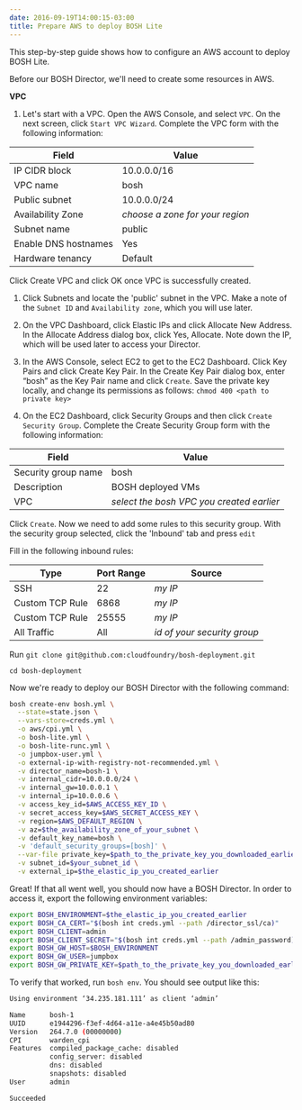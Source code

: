 ```yaml
---
date: 2016-09-19T14:00:15-03:00
title: Prepare AWS to deploy BOSH Lite
---
```


This step-by-step guide shows how to configure an AWS account to deploy BOSH Lite.

Before our BOSH Director, we'll need to create some resources in AWS.

**VPC**

1. Let's start with a VPC. Open the AWS Console, and select `VPC`. On the next screen, click `Start VPC Wizard`. Complete the VPC form with the following information:

| Field                | Value                           |
|----------------------|---------------------------------|
| IP CIDR block        | 10.0.0.0/16                     |
| VPC name             | bosh                            |
| Public subnet        | 10.0.0.0/24                     |
| Availability Zone    | *choose a zone for your region* |
| Subnet name          | public                          |
| Enable DNS hostnames | Yes                             |
| Hardware tenancy     | Default                         |

Click Create VPC and click OK once VPC is successfully created.

1. Click Subnets and locate the 'public' subnet in the VPC. Make a note of the `Subnet ID` and `Availability zone`, which you will use later.

1. On the VPC Dashboard, click Elastic IPs and click Allocate New Address.
In the Allocate Address dialog box, click Yes, Allocate.
Note down the IP, which will be used later to access your Director.

1. In the AWS Console, select EC2 to get to the EC2 Dashboard.
Click Key Pairs and click Create Key Pair. In the Create Key Pair dialog box, enter “bosh” as the Key Pair name and click `Create`. Save the private key locally, and change its permissions as follows:
`chmod 400 <path to private key>`

1. On the EC2 Dashboard, click Security Groups and then click `Create Security Group`. Complete the Create Security Group form with the following information:

| Field               | Value                                     |
|---------------------|-------------------------------------------|
| Security group name | bosh                                      |
| Description         | BOSH deployed VMs                         |
| VPC                 | *select the bosh VPC you created earlier* |

Click `Create`. Now we need to add some rules to this security group. With the security group selected, click the 'Inbound' tab and press `edit`

Fill in the following inbound rules:

| Type            | Port Range | Source                      |
|-----------------|------------|-----------------------------|
| SSH             | 22         | *my IP*                     |
| Custom TCP Rule | 6868       | *my IP*                     |
| Custom TCP Rule | 25555      | *my IP*                     |
| All Traffic     | All        | *id of your security group* |

Run `git clone git@github.com:cloudfoundry/bosh-deployment.git`

`cd bosh-deployment`

Now we're ready to deploy our BOSH Director with the following command:

```sh
bosh create-env bosh.yml \
  --state=state.json \
  --vars-store=creds.yml \
  -o aws/cpi.yml \
  -o bosh-lite.yml \
  -o bosh-lite-runc.yml \
  -o jumpbox-user.yml \
  -o external-ip-with-registry-not-recommended.yml \
  -v director_name=bosh-1 \
  -v internal_cidr=10.0.0.0/24 \
  -v internal_gw=10.0.0.1 \
  -v internal_ip=10.0.0.6 \
  -v access_key_id=$AWS_ACCESS_KEY_ID \
  -v secret_access_key=$AWS_SECRET_ACCESS_KEY \
  -v region=$AWS_DEFAULT_REGION \
  -v az=$the_availability_zone_of_your_subnet \
  -v default_key_name=bosh \
  -v 'default_security_groups=[bosh]' \
  --var-file private_key=$path_to_the_private_key_you_downloaded_earlier \
  -v subnet_id=$your_subnet_id \
  -v external_ip=$the_elastic_ip_you_created_earlier
  ```

Great! If that all went well, you should now have a BOSH Director. In order to access it, export the following environment variables:

```sh
export BOSH_ENVIRONMENT=$the_elastic_ip_you_created_earlier
export BOSH_CA_CERT="$(bosh int creds.yml --path /director_ssl/ca)"
export BOSH_CLIENT=admin
export BOSH_CLIENT_SECRET="$(bosh int creds.yml --path /admin_password)"
export BOSH_GW_HOST=$BOSH_ENVIRONMENT
export BOSH_GW_USER=jumpbox
export BOSH_GW_PRIVATE_KEY=$path_to_the_private_key_you_downloaded_earlier
```

To verify that worked, run `bosh env`. You should see output like this:

```sh
Using environment ‘34.235.181.111’ as client ‘admin’

Name      bosh-1
UUID      e1944296-f3ef-4d64-a11e-a4e45b50ad80
Version   264.7.0 (00000000)
CPI       warden_cpi
Features  compiled_package_cache: disabled
          config_server: disabled
          dns: disabled
          snapshots: disabled
User      admin

Succeeded
```
